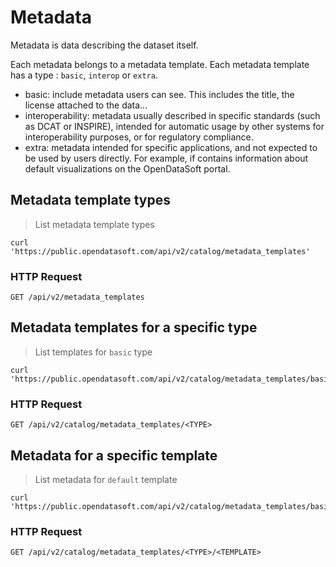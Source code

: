 # Metadata

Metadata is data describing the dataset itself.

Each metadata belongs to a metadata template. Each metadata template has a type : `basic`, `interop` or `extra`.

- basic: include metadata users can see. This includes the title, the license attached to the data...
- interoperability: metadata usually described in specific standards (such as DCAT or INSPIRE), intended for automatic usage by other systems for interoperability purposes, or for regulatory compliance.
- extra: metadata intended for specific applications, and not expected to be used by users directly. For example, if contains information about default visualizations on the OpenDataSoft portal.

## Metadata template types

> List metadata template types

```shell
curl 'https://public.opendatasoft.com/api/v2/catalog/metadata_templates'
```

### HTTP Request

`GET /api/v2/metadata_templates`


## Metadata templates for a specific type

> List templates for `basic` type

```shell
curl 'https://public.opendatasoft.com/api/v2/catalog/metadata_templates/basic'
```

### HTTP Request

`GET /api/v2/catalog/metadata_templates/<TYPE>`


## Metadata for a specific template

> List metadata for `default` template

```shell
curl 'https://public.opendatasoft.com/api/v2/catalog/metadata_templates/basic/default'
```

### HTTP Request

`GET /api/v2/catalog/metadata_templates/<TYPE>/<TEMPLATE>`

